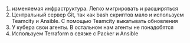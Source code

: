 1. изменяемая инфраструктура. Легко мигрировать и расширяться
2. Центральный сервер Git, так как bash скриптов мало и используем Teamcity и Ansible. С помощью Teamcity выкатывать обновления
3. У кубера свои агенты. В остальном нам агенты не понадобятся
4. Используем Terraform в связке с Packer и Ansible







